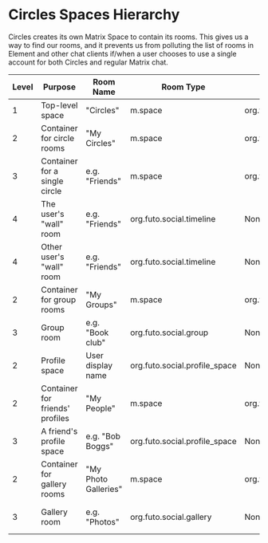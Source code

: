 # Circles Spaces Hierarchy

Circles creates its own Matrix Space to contain its rooms.
This gives us a way to find our rooms, and it prevents us from polluting
the list of rooms in Element and other chat clients if/when a user chooses
to use a single account for both Circles and regular Matrix chat.


| Level | Purpose                         | Room Name            | Room Type                     | Room Tag               | Parent               | Join Rule      |
| ----- | -------                         | ---------            | ---------                     | --------               | ------               | ---------      |
|     1 | Top-level space                 | "Circles"            | m.space                       | org.futo.space.root    | None                 | Private        |
|     2 | Container for circle rooms      | "My Circles"         | m.space                       | org.futo.space.circles | "Circles"            | Private        |
|     3 | Container for a single circle   | e.g. "Friends"       | m.space                       | org.futo.social.circle | "My Circles"         | Private        |
|     4 | The user's "wall" room          | e.g. "Friends"       | org.futo.social.timeline      | None                   | "Friends" space      | Invite / Knock |
|     4 | Other user's "wall" room        | e.g. "Friends"       | org.futo.social.timeline      | None                   | "Friends" space      | Invite / Knock |
|     2 | Container for group rooms       | "My Groups"          | m.space                       | org.futo.space.groups  | "Circles"            | Private        |
|     3 | Group room                      | e.g. "Book club"     | org.futo.social.group         | None                   | "My Groups"          | Invite / Knock |
|     2 | Profile space                   | User display name    | org.futo.social.profile_space | None                   | "Circles"            | Invite / Knock |
|     2 | Container for friends' profiles | "My People"          | m.space                       | org.futo.space.people  | "Circles"            | Private        |
|     3 | A friend's profile space        | e.g. "Bob Boggs"     | org.futo.social.profile_space | None                   | "My People"          | Invite / Knock |
|     2 | Container for gallery rooms     | "My Photo Galleries" | m.space                       | org.futo.space.photos  | "Circles"            | Private        |
|     3 | Gallery room                    | e.g. "Photos"        | org.futo.social.gallery       | None                   | "My Photo Galleries" | Private        |
